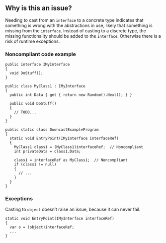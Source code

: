 ## Why is this an issue?
 
Needing to cast from an `interface` to a concrete type indicates that something is wrong with the abstractions in use, likely that something is missing from the `interface`. Instead of casting to a discrete type, the missing functionality should be added to the `interface`. Otherwise there is a risk of runtime exceptions.
 
### Noncompliant code example

    public interface IMyInterface
    {
      void DoStuff();
    }
    
    public class MyClass1 : IMyInterface
    {
      public int Data { get { return new Random().Next(); } }
    
      public void DoStuff()
      {
        // TODO...
      }
    }
    
    public static class DowncastExampleProgram
    {
      static void EntryPoint(IMyInterface interfaceRef)
      {
        MyClass1 class1 = (MyClass1)interfaceRef;  // Noncompliant
        int privateData = class1.Data;
    
        class1 = interfaceRef as MyClass1;  // Noncompliant
        if (class1 != null)
        {
          // ...
        }
      }
    }

### Exceptions
 
Casting to `object` doesn’t raise an issue, because it can never fail.

    static void EntryPoint(IMyInterface interfaceRef)
    {
      var o = (object)interfaceRef;
      ...
    }